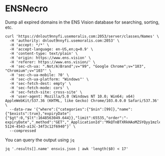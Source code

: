 # ENSNecro
Dump all expired domains in the ENS Vision database for searching, sorting, etc.

```
curl 'https://dnlout9nnyfi.usemoralis.com:2053/server/classes/Names' \
  -H 'authority: dnlout9nnyfi.usemoralis.com:2053' \
  -H 'accept: */*' \
  -H 'accept-language: en-US,en;q=0.9' \
  -H 'content-type: text/plain' \
  -H 'origin: https://www.ens.vision' \
  -H 'referer: https://www.ens.vision/' \
  -H 'sec-ch-ua: ".Not/A)Brand";v="99", "Google Chrome";v="103", "Chromium";v="103"' \
  -H 'sec-ch-ua-mobile: ?0' \
  -H 'sec-ch-ua-platform: "Windows"' \
  -H 'sec-fetch-dest: empty' \
  -H 'sec-fetch-mode: cors' \
  -H 'sec-fetch-site: cross-site' \
  -H 'user-agent: Mozilla/5.0 (Windows NT 10.0; Win64; x64) AppleWebKit/537.36 (KHTML, like Gecko) Chrome/103.0.0.0 Safari/537.36' \
  --data-raw '{"where":{"categories":{"$nin":[99]},"name":{"$exists":true},"expiryDate":{"$gt":0,"$lt":1648563049.644}},"limit":65535,"order":"-expiryDate","_method":"GET","_ApplicationId":"MkQTnBTXRkHAoMZSYQyy1mzle70Bjih1LWEXXcue","_ClientVersion":"js1.7.0","_InstallationId":"596e6df9-5124-4543-a13c-34f3c12f6940"}' \
  --compressed
```




You can query the output using `jq`

`jq '.results[].name' ensvis.json | awk 'length($0) < 17'`